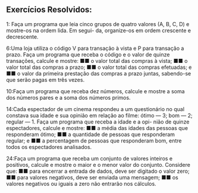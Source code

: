 ## Exercícios Resolvidos:

1: Faça um programa que leia cinco grupos de quatro valores (A, B, C, D) e mostre-os na ordem lida. Em segui-
da, organize-os em ordem crescente e decrescente.

6:Uma loja utiliza o código V para transação à vista e P para transação a prazo. Faça um programa que receba
o código e o valor de quinze transações, calcule e mostre:
■■ o valor total das compras à vista;
■■ o valor total das compras a prazo;
■■ o valor total das compras efetuadas; e
■■ o valor da primeira prestação das compras a prazo juntas, sabendo-se que serão pagas em três vezes.

10:Faça um programa que receba dez números, calcule e mostre a soma dos números pares e a soma dos
números primos.

14:Cada espectador de um cinema respondeu a um questionário no qual constava sua idade e sua opinião
em relação ao filme: ótimo — 3; bom — 2; regular — 1. Faça um programa que receba a idade e a opi-
nião de quinze espectadores, calcule e mostre:
■■ a média das idades das pessoas que responderam ótimo;
■■ a quantidade de pessoas que responderam regular; e
■■ a percentagem de pessoas que responderam bom, entre todos os espectadores analisados.

24:Faça um programa que receba um conjunto de valores inteiros e positivos, calcule e mostre o maior e o
menor valor do conjunto. Considere que:
■■ para encerrar a entrada de dados, deve ser digitado o valor zero;
■■ para valores negativos, deve ser enviada uma mensagem;
■■ os valores negativos ou iguais a zero não entrarão nos cálculos.

